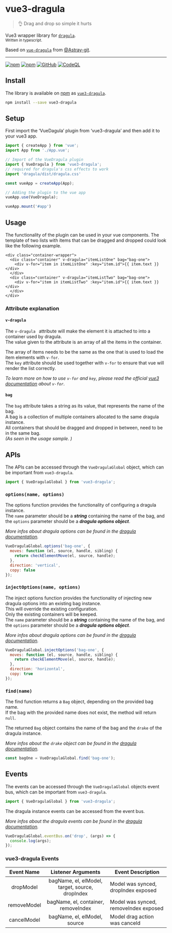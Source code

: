 # vue3-dragula
> 👌 Drag and drop so simple it hurts

Vue3 wrapper library for [`dragula`](https://github.com/bevacqua/dragula).  
<sup>Written in typescript.</sup>

Based on [`vue-dragula`](https://github.com/Astray-git/vue-dragula) from [@Astray-git](https://github.com/Astray-git).

---
[![npm](https://img.shields.io/npm/v/vue3-dragula)](https://www.npmjs.com/package/vue3-dragula)
[![npm](https://img.shields.io/npm/dt/vue3-dragula)](https://www.npmjs.com/package/vue3-dragula)
[![GitHub](https://img.shields.io/github/license/basicx-StrgV/vue3-dragula)](https://github.com/basicx-StrgV/vue3-dragula/blob/main/LICENSE)
[![CodeQL](https://github.com/basicx-StrgV/vue3-dragula/actions/workflows/github-code-scanning/codeql/badge.svg)](https://github.com/basicx-StrgV/vue3-dragula/actions/workflows/github-code-scanning/codeql)

## Install

The library is available on [npm](https://www.npmjs.com/) as  [`vue3-dragula`](https://www.npmjs.com/package/vue3-dragula).
``` bash
npm install --save vue3-dragula
```
## Setup
First import the ‘VueDagula’ plugin from ‘vue3-dragula’ and then add it to your vue3 app.
``` ts
import { createApp } from 'vue';
import App from './App.vue';

// Import of the VueDragula plugin
import { VueDragula } from 'vue3-dragula';
// required for dragula's css effects to work
import 'dragula/dist/dragula.css'

const vueApp = createApp(App);

// Adding the plugin to the vue app
vueApp.use(VueDragula);

vueApp.mount('#app')
```

## Usage
The functionality of the plugin can be used in your vue components. 
The template of two lists with items that can be dragged and dropped could look like the following example.

``` vue
<div class="container-wrapper">
  <div class="container" v-dragula="itemListOne" bag="bag-one">
    <div v-for="item in itemListOne" :key="item.id">{{ item.text }}</div>
  </div>
  <div class="container" v-dragula="itemListTwo" bag="bag-one">
    <div v-for="item in itemListTwo" :key="item.id">{{ item.text }}</div>
  </div>
</div>
```

### Attribute explanation
#### `v-dragula`
The `v-dragula ` attribute will make the element it is attached to into a container used by dragula.  
The value given to the attribute is an array of all the items in the container.

The array of items needs to be the same as the one that is used to load the item elements with `v-for`.  
The `key` attribute should be used together with `v-for` to ensure that vue will render the list correctly.

_To learn more on how to use `v-for` and `key`, please read the official [vue3 documentation](https://vuejs.org/guide/essentials/list.html) about `v-for`._ 

#### `bag`
The `bag` attribute takes a string as its value, that represents the name of the bag.  
A bag is a collection of multiple containers allocated to the same dragula instance.  
All containers that should be dragged and dropped in between, need to be in the same bag.  
_(As seen in the usage sample. )_

## APIs
The APIs can be accessed through the `VueDragulaGlobal` object, which can be important from `vue3-dragula`.
``` js
import { VueDragulaGlobal } from 'vue3-dragula';
```

### `options(name, options)`
The options function provides the functionality of configuring a dragula instance.  
The `name` parameter should be a ___string___ containing the name of the bag, and the `options` parameter should be a ___dragula options object___.

_More infos about dragula options can be found in the [dragula documentation](https://github.com/bevacqua/dragula/blob/master/readme.markdown#optionscontainers)._

``` js
VueDragulaGlobal.options('bag-one', {
  moves: function (el, source, handle, sibling) {
    return checkElementMove(el, source, handle);
  },
  direction: 'vertical',
  copy: false
});
```

### `injectOptions(name, options)`
The inject options function provides the functionality of injecting new dragula options into an existing bag instance.  
This will override the existing configuration.  
Only the existing containers will be keeped.  
The `name` parameter should be a ___string___ containing the name of the bag, and the `options` parameter should be a ___dragula options object___.

_More infos about dragula options can be found in the [dragula documentation](https://github.com/bevacqua/dragula/blob/master/readme.markdown#optionscontainers)._

``` js
VueDragulaGlobal.injectOptions('bag-one', {
  moves: function (el, source, handle, sibling) {
    return checkElementMove(el, source, handle);
  },
  direction: 'horizontal',
  copy: true
});
```


### `find(name)`

The find function returns a `Bag` object, depending on the provided bag name.  
If the bag with the provided name does not exist, the method will return `null`.

The returned `Bag` object contains the name of the bag and the `drake` of the dragula instance.

_More infos about the `drake` object can be found in the [dragula documentation](https://github.com/bevacqua/dragula/blob/master/readme.markdown#api)._


``` js
const bagOne = VueDragulaGlobal.find('bag-one');
```

## Events
The events can be accessed through the `VueDragulaGlobal` objects event bus, which can be important from `vue3-dragula`.

``` js
import { VueDragulaGlobal } from 'vue3-dragula';
```

The dragula instance events can be accessed from the event bus.

_More infos about the dragula events can be found in the [dragula documentation](https://github.com/bevacqua/dragula/blob/master/readme.markdown#drakeon-events)._

``` js
VueDragulaGlobal.eventBus.on('drop', (args) => {
  console.log(args);
});
```

### vue3-dragula Events
| Event Name | Listener Arguments | Event Description |
| :-------------: |:-------------:| -----|
| dropModel | bagName, el, elModel, target, source, dropIndex | Model was synced, dropIndex exposed |
| removeModel | bagName, el, container, removeIndex | Model was synced, removeIndex exposed |
| cancelModel | bagName, el, elModel, source | Model drag action was canceld |

